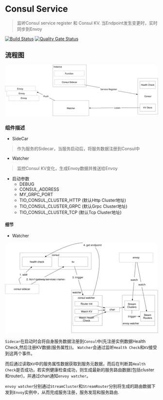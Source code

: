 # Consul Service
>监听Consul service register 和 Consul KV. 当Endpoint发生变更时，实时同步到Envoy

[![Build Status](https://travis-ci.com/tio-serverless/consul.svg?branch=master)](https://travis-ci.com/tio-serverless/consul) [![Quality Gate Status](https://sonarcloud.io/api/project_badges/measure?project=tio-serverless_consul&metric=alert_status)](https://sonarcloud.io/dashboard?id=tio-serverless_consul)

## 流程图

![](./consul.svg)

### 组件描述

- SideCar
> 作为服务的Sidecar，当服务启动后，将服务数据注册到Consul中

- Watcher
> 监控Consul KV变化，生成Envoy数据并推送给Envoy

   + 启动参数
      - DEBUG
      - CONSUL_ADDRESS
      - MY_GRPC_PORT
      - TIO_CONSUL_CLUSTER_HTTP (默认Http Cluster地址)
      - TIO_CONSUL_CLUSTER_GRPC (默认Grpc Cluster地址)
      - TIO_CONSUL_CLUSTER_TCP (默认Tcp Cluster地址)

#### 细节

+ Watcher

![](./consul-watcher.svg)

`Sidecar`在启动时会将自身服务数据注册到`Consul`中(先注册实例数据Health Check,然后注册KV数据(服务属性))。 `Watcher`会通过监听`Health Check`和`KV`接受到这两个事件。

而后通过读取`KV`中的服务属性数据获取到服务元数据，而后在判断其`Health Check`是否成功，若实例健康检查成功，则生成最新的服务路由数据(包括cluster和router)，并通过chan通知`envoy watcher`。

`envoy watcher`分别通过`StreamCluster`和`StreamRouter`分别将生成的路由数据下发到`Envoy`实例中，从而完成服务注册，服务发现和服务路由.